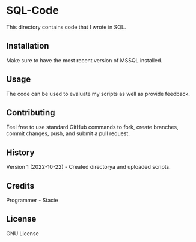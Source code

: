 # SQL-Code

This directory contains code that I wrote in SQL.  
 
## Installation
 
Make sure to have the most recent version of MSSQL installed. 
  
## Usage
 
The code can be used to evaluate my scripts as well as provide feedback.
 
## Contributing

Feel free to use standard GitHub commands to fork, create branches, commit changes, push, and submit a pull request.  

## History
 
Version 1 (2022-10-22) - Created directorya and uploaded scripts.

## Credits

Programmer - Stacie 
 
## License
 
GNU License
